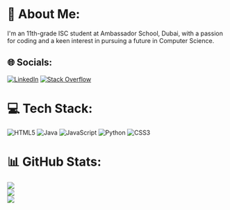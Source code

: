 # 💫 About Me:
I'm an 11th-grade ISC student at Ambassador School, Dubai, with a passion for coding and a keen interest in pursuing a future in Computer Science.


## 🌐 Socials:
[![LinkedIn](https://img.shields.io/badge/LinkedIn-%230077B5.svg?logo=linkedin&logoColor=white)](https://linkedin.com/in/pranavhariharan-ae) [![Stack Overflow](https://img.shields.io/badge/-Stackoverflow-FE7A16?logo=stack-overflow&logoColor=white)](https://stackoverflow.com/users/23423061) 

# 💻 Tech Stack:
![HTML5](https://img.shields.io/badge/html5-%23E34F26.svg?style=flat-square&logo=html5&logoColor=white) ![Java](https://img.shields.io/badge/java-%23ED8B00.svg?style=flat-square&logo=openjdk&logoColor=white) ![JavaScript](https://img.shields.io/badge/javascript-%23323330.svg?style=flat-square&logo=javascript&logoColor=%23F7DF1E) ![Python](https://img.shields.io/badge/python-3670A0?style=flat-square&logo=python&logoColor=ffdd54) ![CSS3](https://img.shields.io/badge/css3-%231572B6.svg?style=flat-square&logo=css3&logoColor=white)
# 📊 GitHub Stats:
![](https://github-readme-stats.vercel.app/api?username=pranav-hariharan&theme=dark&hide_border=false&include_all_commits=false&count_private=false)<br/>
![](https://github-readme-streak-stats.herokuapp.com/?user=pranav-hariharan&theme=dark&hide_border=false)<br/>
![](https://github-readme-stats.vercel.app/api/top-langs/?username=pranav-hariharan&theme=dark&hide_border=false&include_all_commits=false&count_private=false&layout=compact)
